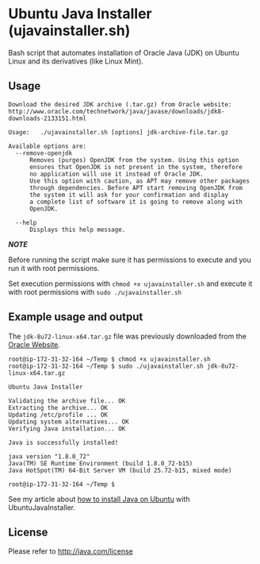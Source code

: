 # Ubuntu Java Installer (ujavainstaller.sh)
Bash script that automates installation of Oracle Java (JDK) on Ubuntu Linux and its derivatives (like Linux Mint).

## Usage
```
Download the desired JDK archive (.tar.gz) from Oracle website:
http://www.oracle.com/technetwork/java/javase/downloads/jdk8-downloads-2133151.html

Usage:   ./ujavainstaller.sh [options] jdk-archive-file.tar.gz

Available options are:
  --remove-openjdk
      Removes (purges) OpenJDK from the system. Using this option
      ensures that OpenJDK is not present in the system, therefore
      no application will use it instead of Oracle JDK.
      Use this option with caution, as APT may remove other packages
      through dependencies. Before APT start removing OpenJDK from
      the system it will ask for your confirmation and display
      a complete list of software it is going to remove along with
      OpenJDK.

  --help
      Displays this help message.
```

***NOTE***

Before running the script make sure it has permissions to execute and you run it with root permissions.

Set execution permissions with ```chmod +x ujavainstaller.sh```
and execute it with root permissions with ```sudo ./ujavainstaller.sh```

## Example usage and output
The ```jdk-8u72-linux-x64.tar.gz``` file was previously downloaded from the [Oracle Website](http://www.oracle.com/technetwork/java/javase/downloads/jdk8-downloads-2133151.html).

```
root@ip-172-31-32-164 ~/Temp $ chmod +x ujavainstaller.sh 
root@ip-172-31-32-164 ~/Temp $ sudo ./ujavainstaller.sh jdk-8u72-linux-x64.tar.gz 

Ubuntu Java Installer

Validating the archive file... OK
Extracting the archive... OK
Updating /etc/profile ... OK
Updating system alternatives... OK
Verifying Java installation... OK

Java is successfully installed!

java version "1.8.0_72"
Java(TM) SE Runtime Environment (build 1.8.0_72-b15)
Java HotSpot(TM) 64-Bit Server VM (build 25.72-b15, mixed mode)

root@ip-172-31-32-164 ~/Temp $ 
```

See my article about [how to install Java on Ubuntu](http://adamscheller.com/linux/how-to-install-java-on-ubuntu/) with UbuntuJavaInstaller.

## License
Please refer to http://java.com/license


